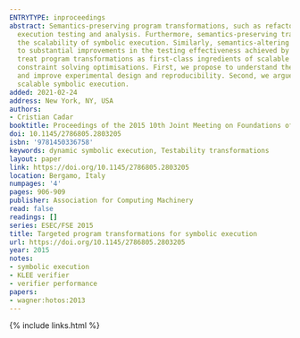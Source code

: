 ```yaml
---
ENTRYTYPE: inproceedings
abstract: Semantics-preserving program transformations, such as refactorings and optimisations, can have a significant impact on the effectiveness of symbolic
  execution testing and analysis. Furthermore, semantics-preserving transformations that increase the performance of native execution can in fact decrease
  the scalability of symbolic execution. Similarly, semantics-altering transformations, such as type changes and object size modifications, can often lead
  to substantial improvements in the testing effectiveness achieved by symbolic execution in the original program. As a result, we argue that one should
  treat program transformations as first-class ingredients of scalable symbolic execution, alongside widely-accepted aspects such as search heuristics and
  constraint solving optimisations. First, we propose to understand the impact of existing program transformations on symbolic execution, to increase scalability
  and improve experimental design and reproducibility. Second, we argue for the design of testability transformations specifically targeted toward more
  scalable symbolic execution.
added: 2021-02-24
address: New York, NY, USA
authors:
- Cristian Cadar
booktitle: Proceedings of the 2015 10th Joint Meeting on Foundations of Software Engineering
doi: 10.1145/2786805.2803205
isbn: '9781450336758'
keywords: dynamic symbolic execution, Testability transformations
layout: paper
link: https://doi.org/10.1145/2786805.2803205
location: Bergamo, Italy
numpages: '4'
pages: 906-909
publisher: Association for Computing Machinery
read: false
readings: []
series: ESEC/FSE 2015
title: Targeted program transformations for symbolic execution
url: https://doi.org/10.1145/2786805.2803205
year: 2015
notes:
- symbolic execution
- KLEE verifier
- verifier performance
papers:
- wagner:hotos:2013
---
```

{% include links.html %}
